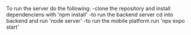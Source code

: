 To run the server do the following:
  -clone the repository and install dependenciens with 'npm install'
  -to run the backend server cd into backend and run 'node server'
  -to run the mobile platform run 'npx expo start'
